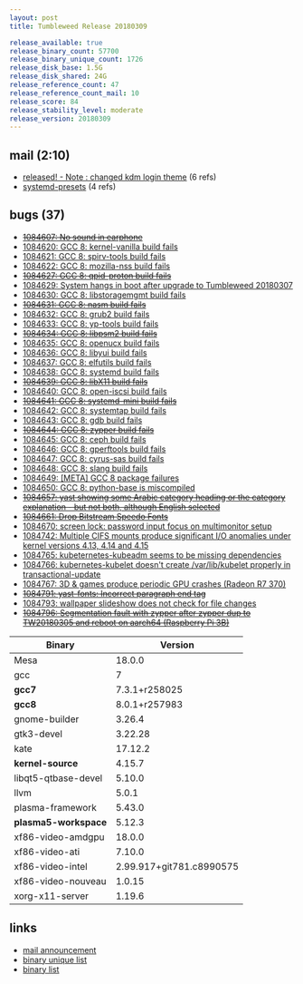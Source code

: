 ```yaml
---
layout: post
title: Tumbleweed Release 20180309

release_available: true
release_binary_count: 57700
release_binary_unique_count: 1726
release_disk_base: 1.5G
release_disk_shared: 24G
release_reference_count: 47
release_reference_count_mail: 10
release_score: 84
release_stability_level: moderate
release_version: 20180309
---
```


## mail (2:10)

- [released! - Note : changed kdm login theme](https://lists.opensuse.org/opensuse-factory/2018-03/msg00265.html) (6 refs)
- [systemd-presets](https://lists.opensuse.org/opensuse-factory/2018-03/msg00282.html) (4 refs)

## bugs (37)

<!--more-->

- ~~[1084607: No sound in earphone](https://bugzilla.opensuse.org/show_bug.cgi?id=1084607)~~
- [1084620: GCC 8: kernel-vanilla build fails](https://bugzilla.opensuse.org/show_bug.cgi?id=1084620)
- [1084621: GCC 8: spirv-tools build fails](https://bugzilla.opensuse.org/show_bug.cgi?id=1084621)
- [1084622: GCC 8: mozilla-nss build fails](https://bugzilla.opensuse.org/show_bug.cgi?id=1084622)
- ~~[1084627: GCC 8: qpid-proton build fails](https://bugzilla.opensuse.org/show_bug.cgi?id=1084627)~~
- [1084629: System hangs in boot after upgrade to Tumbleweed 20180307](https://bugzilla.opensuse.org/show_bug.cgi?id=1084629)
- [1084630: GCC 8: libstoragemgmt build fails](https://bugzilla.opensuse.org/show_bug.cgi?id=1084630)
- ~~[1084631: GCC 8: nasm build fails](https://bugzilla.opensuse.org/show_bug.cgi?id=1084631)~~
- [1084632: GCC 8: grub2 build fails](https://bugzilla.opensuse.org/show_bug.cgi?id=1084632)
- [1084633: GCC 8: yp-tools build fails](https://bugzilla.opensuse.org/show_bug.cgi?id=1084633)
- ~~[1084634: GCC 8: libpsm2 build fails](https://bugzilla.opensuse.org/show_bug.cgi?id=1084634)~~
- [1084635: GCC 8: openucx build fails](https://bugzilla.opensuse.org/show_bug.cgi?id=1084635)
- [1084636: GCC 8: libyui build fails](https://bugzilla.opensuse.org/show_bug.cgi?id=1084636)
- [1084637: GCC 8: elfutils build fails](https://bugzilla.opensuse.org/show_bug.cgi?id=1084637)
- [1084638: GCC 8: systemd build fails](https://bugzilla.opensuse.org/show_bug.cgi?id=1084638)
- ~~[1084639: GCC 8: libX11 build fails](https://bugzilla.opensuse.org/show_bug.cgi?id=1084639)~~
- [1084640: GCC 8: open-iscsi build fails](https://bugzilla.opensuse.org/show_bug.cgi?id=1084640)
- ~~[1084641: GCC 8: systemd-mini build fails](https://bugzilla.opensuse.org/show_bug.cgi?id=1084641)~~
- [1084642: GCC 8: systemtap build fails](https://bugzilla.opensuse.org/show_bug.cgi?id=1084642)
- [1084643: GCC 8: gdb build fails](https://bugzilla.opensuse.org/show_bug.cgi?id=1084643)
- ~~[1084644: GCC 8: zypper build fails](https://bugzilla.opensuse.org/show_bug.cgi?id=1084644)~~
- [1084645: GCC 8: ceph build fails](https://bugzilla.opensuse.org/show_bug.cgi?id=1084645)
- [1084646: GCC 8: gperftools build fails](https://bugzilla.opensuse.org/show_bug.cgi?id=1084646)
- [1084647: GCC 8: cyrus-sas build fails](https://bugzilla.opensuse.org/show_bug.cgi?id=1084647)
- [1084648: GCC 8: slang build fails](https://bugzilla.opensuse.org/show_bug.cgi?id=1084648)
- [1084649: [META] GCC 8 package failures](https://bugzilla.opensuse.org/show_bug.cgi?id=1084649)
- [1084650: GCC 8: python-base is miscompiled](https://bugzilla.opensuse.org/show_bug.cgi?id=1084650)
- ~~[1084657: yast showing some Arabic category heading or the category explanation - but not both, although English selected](https://bugzilla.opensuse.org/show_bug.cgi?id=1084657)~~
- ~~[1084661: Drop Bitstream Speedo Fonts](https://bugzilla.opensuse.org/show_bug.cgi?id=1084661)~~
- [1084670: screen lock: password input focus on multimonitor setup](https://bugzilla.opensuse.org/show_bug.cgi?id=1084670)
- [1084742: Multiple CIFS mounts produce significant I/O anomalies under kernel versions 4.13, 4.14 and 4.15](https://bugzilla.opensuse.org/show_bug.cgi?id=1084742)
- [1084765: kubeternetes-kubeadm seems to be missing dependencies](https://bugzilla.opensuse.org/show_bug.cgi?id=1084765)
- [1084766: kubernetes-kubelet doesn't create /var/lib/kubelet properly in transactional-update](https://bugzilla.opensuse.org/show_bug.cgi?id=1084766)
- [1084767: 3D & games produce periodic GPU crashes (Radeon R7 370)](https://bugzilla.opensuse.org/show_bug.cgi?id=1084767)
- ~~[1084791: yast-fonts: Incorrect paragraph end tag](https://bugzilla.opensuse.org/show_bug.cgi?id=1084791)~~
- [1084793: wallpaper slideshow does not check for file changes](https://bugzilla.opensuse.org/show_bug.cgi?id=1084793)
- ~~[1084796: Segmentation fault with zypper after zypper dup to TW20180305 and reboot on aarch64 (Raspberry Pi 3B)](https://bugzilla.opensuse.org/show_bug.cgi?id=1084796)~~

Binary | Version
--- | ---
Mesa | 18.0.0
gcc | 7
**gcc7** | 7.3.1+r258025
**gcc8** | 8.0.1+r257983
gnome-builder | 3.26.4
gtk3-devel | 3.22.28
kate | 17.12.2
**kernel-source** | 4.15.7
libqt5-qtbase-devel | 5.10.0
llvm | 5.0.1
plasma-framework | 5.43.0
**plasma5-workspace** | 5.12.3
xf86-video-amdgpu | 18.0.0
xf86-video-ati | 7.10.0
xf86-video-intel | 2.99.917+git781.c8990575
xf86-video-nouveau | 1.0.15
xorg-x11-server | 1.19.6

## links

- [mail announcement](https://lists.opensuse.org/opensuse-factory/2018-03/msg00242.html)
- [binary unique list](http://download.tumbleweed.boombatower.com/20180309/rpm.unique.list)
- [binary list](http://download.tumbleweed.boombatower.com/20180309/rpm.list)
